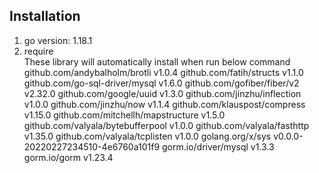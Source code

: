 ## Installation
1. go version: 1.18.1
2. require\
    These library will automatically install when run below command\
	github.com/andybalholm/brotli v1.0.4
	github.com/fatih/structs v1.1.0
	github.com/go-sql-driver/mysql v1.6.0
	github.com/gofiber/fiber/v2 v2.32.0
	github.com/google/uuid v1.3.0 
	github.com/jinzhu/inflection v1.0.0
	github.com/jinzhu/now v1.1.4
	github.com/klauspost/compress v1.15.0 
	github.com/mitchellh/mapstructure v1.5.0 
	github.com/valyala/bytebufferpool v1.0.0
	github.com/valyala/fasthttp v1.35.0 
	github.com/valyala/tcplisten v1.0.0 
	golang.org/x/sys v0.0.0-20220227234510-4e6760a101f9 
	gorm.io/driver/mysql v1.3.3 
	gorm.io/gorm v1.23.4 
